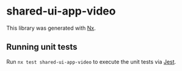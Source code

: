 # shared-ui-app-video

This library was generated with [Nx](https://nx.dev).

## Running unit tests

Run `nx test shared-ui-app-video` to execute the unit tests via [Jest](https://jestjs.io).
